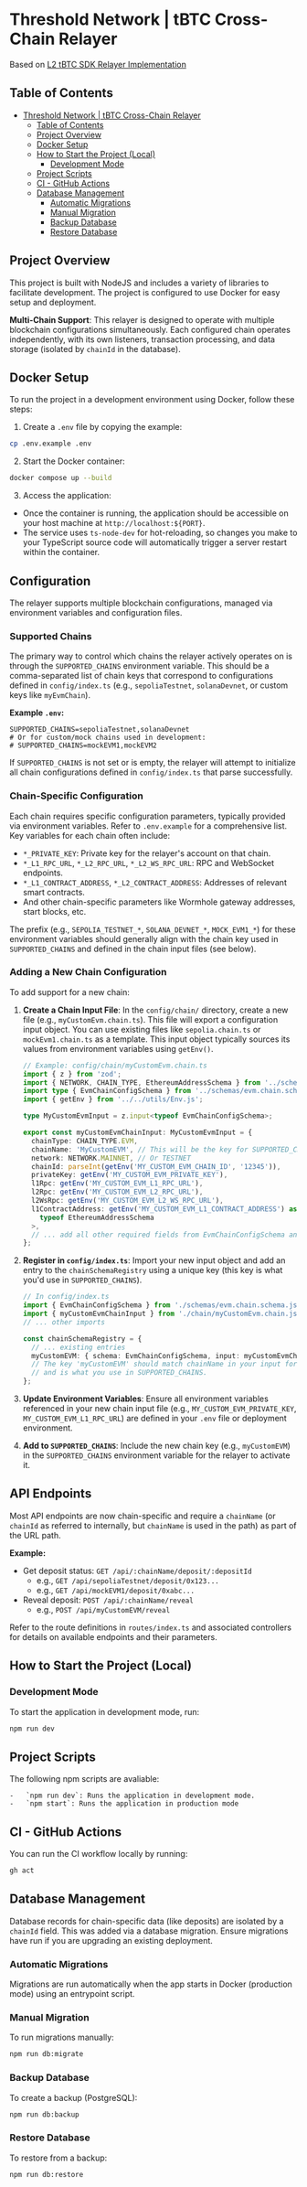 # Threshold Network | tBTC Cross-Chain Relayer

Based on [L2 tBTC SDK Relayer Implementation](https://thresholdnetwork.notion.site/L2-tBTC-SDK-Relayer-Implementation-4dfedabfcf594c7d8ef80609541cf791?pvs=4)

## Table of Contents

- [Threshold Network | tBTC Cross-Chain Relayer](#threshold-network--tbtc-cross-chain-relayer)
  - [Table of Contents](#table-of-contents)
  - [Project Overview](#project-overview)
  - [Docker Setup](#docker-setup)
  - [How to Start the Project (Local)](#how-to-start-the-project-local)
    - [Development Mode](#development-mode)
  - [Project Scripts](#project-scripts)
  - [CI - GitHub Actions](#ci---github-actions)
  - [Database Management](#database-management)
    - [Automatic Migrations](#automatic-migrations)
    - [Manual Migration](#manual-migration)
    - [Backup Database](#backup-database)
    - [Restore Database](#restore-database)

## Project Overview

This project is built with NodeJS and includes a variety of libraries to facilitate development. The project is configured to use Docker for easy setup and deployment.

**Multi-Chain Support**: This relayer is designed to operate with multiple blockchain configurations simultaneously. Each configured chain operates independently, with its own listeners, transaction processing, and data storage (isolated by `chainId` in the database).

## Docker Setup

To run the project in a development environment using Docker, follow these steps:

1. Create a `.env` file by copying the example:

```bash
cp .env.example .env
```

2. Start the Docker container:

```bash
docker compose up --build
```

3. Access the application:

- Once the container is running, the application should be accessible on your host machine at `http://localhost:${PORT}`.
- The service uses `ts-node-dev` for hot-reloading, so changes you make to your TypeScript source code will automatically trigger a server restart within the container.

## Configuration

The relayer supports multiple blockchain configurations, managed via environment variables and configuration files.

### Supported Chains

The primary way to control which chains the relayer actively operates on is through the `SUPPORTED_CHAINS` environment variable. This should be a comma-separated list of chain keys that correspond to configurations defined in `config/index.ts` (e.g., `sepoliaTestnet`, `solanaDevnet`, or custom keys like `myEvmChain`).

**Example `.env`:**

```
SUPPORTED_CHAINS=sepoliaTestnet,solanaDevnet
# Or for custom/mock chains used in development:
# SUPPORTED_CHAINS=mockEVM1,mockEVM2
```

If `SUPPORTED_CHAINS` is not set or is empty, the relayer will attempt to initialize all chain configurations defined in `config/index.ts` that parse successfully.

### Chain-Specific Configuration

Each chain requires specific configuration parameters, typically provided via environment variables. Refer to `.env.example` for a comprehensive list. Key variables for each chain often include:

- `*_PRIVATE_KEY`: Private key for the relayer's account on that chain.
- `*_L1_RPC_URL`, `*_L2_RPC_URL`, `*_L2_WS_RPC_URL`: RPC and WebSocket endpoints.
- `*_L1_CONTRACT_ADDRESS`, `*_L2_CONTRACT_ADDRESS`: Addresses of relevant smart contracts.
- And other chain-specific parameters like Wormhole gateway addresses, start blocks, etc.

The prefix (e.g., `SEPOLIA_TESTNET_*`, `SOLANA_DEVNET_*`, `MOCK_EVM1_*`) for these environment variables should generally align with the chain key used in `SUPPORTED_CHAINS` and defined in the chain input files (see below).

### Adding a New Chain Configuration

To add support for a new chain:

1.  **Create a Chain Input File**: In the `config/chain/` directory, create a new file (e.g., `myCustomEvm.chain.ts`). This file will export a configuration input object. You can use existing files like `sepolia.chain.ts` or `mockEvm1.chain.ts` as a template. This input object typically sources its values from environment variables using `getEnv()`.

    ```typescript
    // Example: config/chain/myCustomEvm.chain.ts
    import { z } from 'zod';
    import { NETWORK, CHAIN_TYPE, EthereumAddressSchema } from '../schemas/common.schema.js';
    import type { EvmChainConfigSchema } from '../schemas/evm.chain.schema.js';
    import { getEnv } from '../../utils/Env.js';

    type MyCustomEvmInput = z.input<typeof EvmChainConfigSchema>;

    export const myCustomEvmChainInput: MyCustomEvmInput = {
      chainType: CHAIN_TYPE.EVM,
      chainName: 'MyCustomEVM', // This will be the key for SUPPORTED_CHAINS
      network: NETWORK.MAINNET, // Or TESTNET
      chainId: parseInt(getEnv('MY_CUSTOM_EVM_CHAIN_ID', '12345')),
      privateKey: getEnv('MY_CUSTOM_EVM_PRIVATE_KEY'),
      l1Rpc: getEnv('MY_CUSTOM_EVM_L1_RPC_URL'),
      l2Rpc: getEnv('MY_CUSTOM_EVM_L2_RPC_URL'),
      l2WsRpc: getEnv('MY_CUSTOM_EVM_L2_WS_RPC_URL'),
      l1ContractAddress: getEnv('MY_CUSTOM_EVM_L1_CONTRACT_ADDRESS') as z.infer<
        typeof EthereumAddressSchema
      >,
      // ... add all other required fields from EvmChainConfigSchema and CommonChainConfigSchema
    };
    ```

2.  **Register in `config/index.ts`**: Import your new input object and add an entry to the `chainSchemaRegistry` using a unique key (this key is what you'd use in `SUPPORTED_CHAINS`).

    ```typescript
    // In config/index.ts
    import { EvmChainConfigSchema } from './schemas/evm.chain.schema.js';
    import { myCustomEvmChainInput } from './chain/myCustomEvm.chain.js';
    // ... other imports

    const chainSchemaRegistry = {
      // ... existing entries
      myCustomEVM: { schema: EvmChainConfigSchema, input: myCustomEvmChainInput },
      // The key 'myCustomEVM' should match chainName in your input for consistency,
      // and is what you use in SUPPORTED_CHAINS.
    };
    ```

3.  **Update Environment Variables**: Ensure all environment variables referenced in your new chain input file (e.g., `MY_CUSTOM_EVM_PRIVATE_KEY`, `MY_CUSTOM_EVM_L1_RPC_URL`) are defined in your `.env` file or deployment environment.

4.  **Add to `SUPPORTED_CHAINS`**: Include the new chain key (e.g., `myCustomEVM`) in the `SUPPORTED_CHAINS` environment variable for the relayer to activate it.

## API Endpoints

Most API endpoints are now chain-specific and require a `chainName` (or `chainId` as referred to internally, but `chainName` is used in the path) as part of the URL path.

**Example:**

- Get deposit status: `GET /api/:chainName/deposit/:depositId`
  - e.g., `GET /api/sepoliaTestnet/deposit/0x123...`
  - e.g., `GET /api/mockEVM1/deposit/0xabc...`
- Reveal deposit: `POST /api/:chainName/reveal`
  - e.g., `POST /api/myCustomEVM/reveal`

Refer to the route definitions in `routes/index.ts` and associated controllers for details on available endpoints and their parameters.

## How to Start the Project (Local)

### Development Mode

To start the application in development mode, run:

```bash
npm run dev
```

## Project Scripts

The following npm scripts are avaliable:

    -   `npm run dev`: Runs the application in development mode.
    -   `npm start`: Runs the application in production mode

## CI - GitHub Actions

You can run the CI workflow locally by running:

```bash
gh act
```

## Database Management

Database records for chain-specific data (like deposits) are isolated by a `chainId` field. This was added via a database migration. Ensure migrations have run if you are upgrading an existing deployment.

### Automatic Migrations

Migrations are run automatically when the app starts in Docker (production mode) using an entrypoint script.

### Manual Migration

To run migrations manually:

```bash
npm run db:migrate
```

### Backup Database

To create a backup (PostgreSQL):

```bash
npm run db:backup
```

### Restore Database

To restore from a backup:

```bash
npm run db:restore
```
